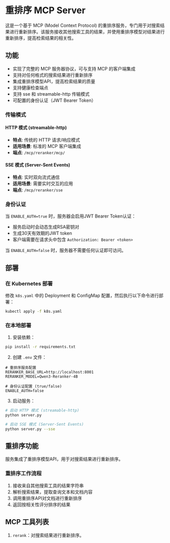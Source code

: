 # 重排序 MCP Server

这是一个基于 MCP (Model Context Protocol) 的重排序服务，专门用于对搜索结果进行重新排序。该服务接收其他搜索工具的结果，并使用重排序模型对结果进行重新排序，提高检索结果的相关性。

## 功能

- 实现了完整的 MCP 服务器协议，可与支持 MCP 的客户端集成
- 支持对任何格式的搜索结果进行重新排序
- 集成重排序模型API，提高检索结果的质量
- 支持健康检查端点
- 支持 sse 和 streamable-http 传输模式
- 可配置的身份认证（JWT Bearer Token）

### 传输模式

#### HTTP 模式 (streamable-http)
- **特点**: 传统的 HTTP 请求/响应模式
- **适用场景**: 标准的 MCP 客户端集成
- **端点**: `/mcp/reranker/mcp/`

#### SSE 模式 (Server-Sent Events)
- **特点**: 实时双向流式通信
- **适用场景**: 需要实时交互的应用
- **端点**: `/mcp/reranker/sse`

### 身份认证

当 `ENABLE_AUTH=true` 时，服务器会启用JWT Bearer Token认证：
- 服务启动时会动态生成RSA密钥对
- 生成30天有效期的JWT token
- 客户端需要在请求头中包含 `Authorization: Bearer <token>`

当 `ENABLE_AUTH=false` 时，服务器不需要任何认证即可访问。

## 部署

### 在 Kubernetes 部署

修改 `k8s.yaml` 中的 Deployment 和 ConfigMap 配置，然后执行以下命令进行部署：

```bash
kubectl apply -f k8s.yaml
```

### 在本地部署

1. 安装依赖：

```bash
pip install -r requirements.txt
```

2. 创建 `.env` 文件：

```env
# 重排序服务配置
RERANKER_BASE_URL=http://localhost:8001
RERANKER_MODEL=Qwen3-Reranker-4B

# 身份认证配置 (true/false)
ENABLE_AUTH=false
```

3. 启动服务：

```bash
# 启动 HTTP 模式 (streamable-http)
python server.py

# 启动 SSE 模式 (Server-Sent Events)
python server.py --sse
```

## 重排序功能

服务集成了重排序模型API，用于对搜索结果进行重新排序。

### 重排序工作流程

1. 接收来自其他搜索工具的结果字符串
2. 解析搜索结果，提取查询文本和文档内容
3. 调用重排序API对文档进行重新排序
4. 返回按相关性评分排序的结果

## MCP 工具列表

1. `rerank`：对搜索结果进行重新排序。
